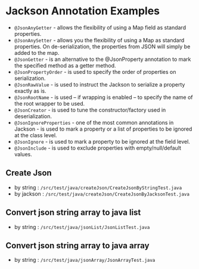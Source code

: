 
# Jackson Annotation Examples

* `@JsonAnyGetter` -  allows the flexibility of using a Map field as standard properties.
* `@JsonAnySetter` -  allows you the flexibility of using a Map as standard properties. On de-serialization, the properties from JSON will simply be added to the map.
* `@JsonGetter` -  is an alternative to the @JsonProperty annotation to mark the specified method as a getter method.
* `@JsonPropertyOrder` -  is used to specify the order of properties on serialization.
* `@JsonRawValue` -  is used to instruct the Jackson to serialize a property exactly as is.
* `@JsonRootName` -  is used – if wrapping is enabled – to specify the name of the root wrapper to be used.
* `@JsonCreator` - is used to tune the constructor/factory used in deserialization.
* `@JsonIgnoreProperties` - one of the most common annotations in Jackson - is used to mark a property or a list of properties to be ignored at the class level.
* `@JsonIgnore` - is used to mark a property to be ignored at the field level.
* `@JsonInclude` - is used to exclude properties with empty/null/default values.

##  Create Json 

* by string : `/src/test/java/createJson/CreateJsonByStringTest.java`
* by jackson : `/src/test/java/createJson/CreateJsonByJacksonTest.java`

##  Convert json string array to java list

* by string : `/src/test/java/jsonList/JsonListTest.java`

##  Convert json string array to java array

* by string : `/src/test/java/jsonArray/JsonArrayTest.java`
